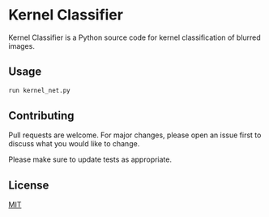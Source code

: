 # Kernel Classifier

Kernel Classifier is a Python source code for kernel classification of blurred images.

## Usage

```python
run kernel_net.py
```

## Contributing

Pull requests are welcome. For major changes, please open an issue first
to discuss what you would like to change.

Please make sure to update tests as appropriate.

## License

[MIT](https://choosealicense.com/licenses/mit/)
